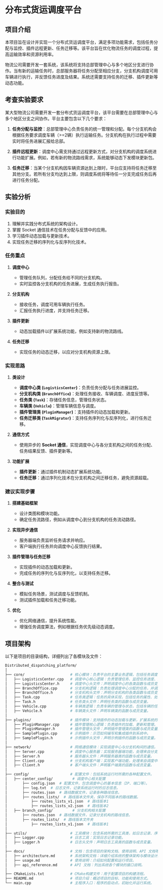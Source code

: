 # 分布式货运调度平台

## 项目介绍

本项目旨在设计并实现一个分布式货运调度平台，满足多项功能需求，包括任务分配与监控、插件远程更新、任务迁移等。该平台旨在优化物流任务的调度过程，提高运输效率和资源利用率。

物流公司需要开发一套系统，该系统将支持总部管理中心与多个地区分支进行协作。当有新的运输任务时，总部服务器将任务分配至相应分支，分支机构调度可用车辆进行执行，并反馈任务进度及结果。系统还需要支持任务的迁移、插件更新等动态功能。

## 考查实验要求

某大型物流公司需要开发一套分布式货运调度平台，该平台需要在总部管理中心与多个地区分支之间协作。平台主要包含以下几个要求：

1. **任务分配与监控**：总部管理中心负责任务的统一管理和分配。每个分支机构会根据任务要求调度车辆（>=2辆）执行运输任务。分支机构在执行过程中需要实时将任务进展汇报给总部。

2. **插件远程更新**：调度中心需支持通过远程更新方式，对分支机构的调度系统进行功能扩展。例如，若有新的物流路线需求，系统能够动态下发模块更新包。

3. **任务迁移**：当某个分支机构因车辆资源达到上限时，平台应支持将任务迁移至其他分支。若所有分支均达到上限，则调度系统将等待任一分支完成任务后再进行任务分配。

## 实验分析

### **实验目的**
1. 理解并实践分布式系统的架构设计。
2. 掌握 Socket 通信技术在任务分配与反馈中的应用。
3. 学习插件动态加载与更新技术。
4. 实现任务迁移的序列化与反序列化技术。

### **任务重点**
1. **调度中心**
   - 管理任务队列，分配任务给不同的分支机构。
   - 实时监控各分支机构的任务进展，生成任务执行报告。

2. **分支机构**
   - 接收任务，调度可用车辆执行任务。
   - 汇报任务执行进度，并支持任务迁移。

3. **插件更新**
   - 动态加载插件以扩展系统功能，例如支持新的物流路线。

4. **任务迁移**
   - 实现任务的动态迁移，以应对分支机构资源上限。

### **实现思路**
1. **类设计**
   - **调度中心类 (`LogisticsCenter`)**：负责任务分配与任务进展监控。
   - **分支机构类 (`BranchOffice`)**：处理任务接收、车辆调度、进度反馈等。
   - **任务类 (`Task`)**：存储任务信息，管理任务状态。
   - **车辆类 (`Vehicle`)**：管理车辆信息与调度。
   - **插件管理类 (`PluginManager`)**：支持插件的动态加载和更新。
   - **任务迁移类 (`TaskMigrator`)**：支持任务序列化与反序列化，进行任务迁移。

2. **通信方式**
   - 使用异步的 **Socket 通信**，实现调度中心与各分支机构之间的任务分配、任务结果反馈、插件更新等。

3. **功能扩展**
   - **插件更新**：通过插件机制动态扩展系统功能。
   - **任务迁移**：通过序列化技术在分支机构之间迁移任务，避免资源超载。

### **建议实现步骤**
1. **搭建基础框架**
   - 设计类图和模块功能。
   - 确定任务流路径，例如从调度中心到分支机构的任务流动路径。

2. **实现异步通信**
   - 服务器端负责监听任务请求并响应。
   - 客户端执行任务并向调度中心反馈执行结果。

3. **插件管理与任务迁移**
   - 实现插件的动态加载和更新。
   - 完成任务的序列化与反序列化，以支持任务迁移。

4. **整合与测试**
   - 模拟任务场景，测试调度与反馈机制。
   - 测试插件加载和任务迁移功能。

5. **优化**
   - 优化网络通信，提升系统性能。
   - 增强任务调度算法，例如根据任务优先级动态调度。

## 项目架构

以下是项目的目录结构，详细列出了各模块及文件：

```bash
Distributed_dispatching_platform/
│
├── core/                     # 核心模块：负责平台的主要业务逻辑，包括任务调度、分支机构管理、任务与车辆的处理等。
│   ├── LogisticsCenter.cpp   # 调度中心核心逻辑：负责管理任务、监控任务进度、分配任务给各分支机构。
│   ├── LogisticsCenter.h     # 调度中心头文件：声明调度中心的各类函数与成员变量。
│   ├── BranchOffice.cpp      # 分支机构逻辑：负责处理调度中心分配的任务，并调度可用的车辆执行任务。
│   ├── BranchOffice.h        # 分支机构头文件：声明分支机构的各类函数与成员变量。
│   ├── Task.cpp              # 任务类逻辑：任务的具体实现，包括任务的属性、处理方式等。
│   ├── Task.h                # 任务类头文件：声明任务类的函数与成员变量。
│   ├── Vehicle.cpp           # 车辆类逻辑：负责车辆的管理与状态，包括车辆的任务分配与状态更新。
│   ├── Vehicle.h             # 车辆类头文件：声明车辆类的函数与成员变量。
│
├── plugins/                  # 插件模块：支持插件的动态加载与更新，扩展系统的功能。
│   ├── PluginManager.cpp     # 插件管理核心逻辑：负责插件的加载、更新和管理。
│   ├── PluginManager.h       # 插件管理头文件：声明插件管理类的函数与成员变量。
│   ├── SamplePlugin.cpp      # 示例插件：示范如何编写和集成插件到系统中。
│   ├── SamplePlugin.h        # 示例插件头文件：声明示例插件的函数与成员变量。
│
├── network/                  # 网络通信模块：实现调度中心与分支机构间的通信。
│   ├── Server.cpp            # 调度中心服务器：实现服务器端功能，处理来自分支的请求。
│   ├── Server.h              # 服务器头文件：声明服务器类的函数与成员变量。
│   ├── Client.cpp            # 分支机构客户端：实现客户端功能，处理来自调度中心的任务。
│   ├── Client.h              # 客户端头文件：声明客户端类的函数与成员变量。
│
├── config/                   # 配置文件：包括系统运行时所需的各种配置文件。
│   ├── center_config/         # 调度中心相关配置
│       ├── config.json  # 配置文件，包含调度中心的基本信息（IP、端口等）。
│       ├── log.txt  # 日志文件，记录系统运行时的日志信息。
│       ├── routes.json  # 路线数据文件，记录各种路线信息。
│       ├── routes_lists/  # 路线版本文件夹，保存不同版本的路线数据。
│           ├── routes_lists_v1.json  # 路线版本1
│           ├── routes_lists_v2.json  # 路线版本2
│   ├── branch_config/         # 分支机构相关配置
│       ├── routes.json  # 路线数据文件，记录分支机构的路线信息。
│       ├── routes_lists/  # 路线版本文件夹
│           ├── routes_lists_v1.json  # 路线版本1
│
├── utils/                    # 工具模块：包含系统所需的工具类，如日志记录、序列化工具等。
│   ├── Logger.cpp            # 日志工具：实现日志记录功能。
│   ├── Logger.h              # 日志头文件：声明日志工具类的函数与成员变量。
│
├── docs/                     # 文档：包含项目的架构文档、使用说明、API 文档等。
│   ├── architecture.md       # 系统架构文档：详细介绍系统的整体架构与模块设计。
│   ├── usage.md              # 使用说明：介绍如何配置和运行项目。
│   ├── api_reference.md      # API 文档：列出系统各个模块的接口说明。
│
├── CMakeLists.txt            # CMake构建文件：用于配置项目的构建流程。
├── README.md                 # 项目介绍：概述项目的目标、功能和使用方式。
└── main.cpp                  # 主程序入口：程序的启动点，初始化并运行系统。
```
